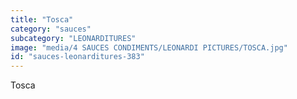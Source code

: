 ```yaml
---
title: "Tosca"
category: "sauces"
subcategory: "LEONARDITURES"
image: "media/4 SAUCES CONDIMENTS/LEONARDI PICTURES/TOSCA.jpg"
id: "sauces-leonarditures-383"
---
```


Tosca
